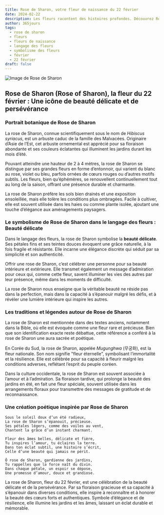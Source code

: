 ```yaml
---
title: Rose de Sharon, votre fleur de naissance du 22 février
date: 2024-02-22
description: Les fleurs racontent des histoires profondes. Découvrez Rose de Sharon, votre fleur de naissance du 22 février, ses symboles et récits fascinants. Plongez dans sa signification et son langage unique dans l'art floral.
author: 365jours
tags:
  - rose de sharon
  - fleurs
  - fleurs de naissance
  - langage des fleurs
  - symbolisme des fleurs
  - février
  - 22 février
draft: false
---
```



![Image de Rose de Sharon](https://cdn.pixabay.com/photo/2019/07/16/14/50/rose-of-sharon-4342080_640.jpg#center)


## Rose de Sharon (Rose of Sharon), la fleur du 22 février : Une icône de beauté délicate et de persévérance

### Portrait botanique de Rose de Sharon

La rose de Sharon, connue scientifiquement sous le nom de _Hibiscus syriacus_, est un arbuste caduc de la famille des Malvacées. Originaire d’Asie de l’Est, cet arbuste ornemental est apprécié pour sa floraison abondante et ses couleurs éclatantes qui illuminent les jardins durant les mois d’été.

Pouvant atteindre une hauteur de 2 à 4 mètres, la rose de Sharon se distingue par ses grandes fleurs en forme d’entonnoir, qui varient du blanc au rose, violet ou bleu, parfois ornées de cœurs rouges ou d’autres motifs subtils. Les fleurs, bien qu’éphémères, se renouvellent continuellement tout au long de la saison, offrant une présence durable et charmante.

La rose de Sharon préfère les sols bien drainés et une exposition ensoleillée, mais elle tolère les conditions plus ombragées. Facile à cultiver, elle est souvent utilisée dans les haies ou comme plante isolée, ajoutant une touche d’élégance aux aménagements paysagers.

### Le symbolisme de Rose de Sharon dans le langage des fleurs : Beauté délicate

Dans le langage des fleurs, la rose de Sharon symbolise la **beauté délicate**. Ses pétales fins et ses teintes douces évoquent une grâce naturelle, à la fois fragile et résistante. Elle incarne une élégance discrète qui séduit par sa simplicité et son authenticité.

Offrir une rose de Sharon, c’est célébrer une personne pour sa beauté intérieure et extérieure. Elle transmet également un message d’admiration pour ceux qui, comme cette fleur, savent illuminer les vies des autres par leur présence, même dans les moments de difficulté.

La rose de Sharon nous enseigne que la véritable beauté ne réside pas dans la perfection, mais dans la capacité à s’épanouir malgré les défis, et à révéler une lumière intérieure qui inspire les autres.

### Les traditions et légendes autour de Rose de Sharon

La rose de Sharon est mentionnée dans des textes anciens, notamment dans la Bible, où elle est évoquée comme une fleur rare et précieuse. Bien que son identification exacte reste débattue, cette référence a conféré à la rose de Sharon une aura sacrée et poétique.

En Corée du Sud, la rose de Sharon, appelée _Mugunghwa_ (무궁화), est la fleur nationale. Son nom signifie "fleur éternelle", symbolisant l’immortalité et la résilience. Elle est célébrée pour sa capacité à fleurir malgré les conditions adverses, reflétant l’esprit du peuple coréen.

Dans la culture occidentale, la rose de Sharon est souvent associée à l’amour et à l’admiration. Sa floraison tardive, qui prolonge la beauté des jardins en été, en fait une fleur spéciale, souvent utilisée dans les arrangements floraux pour transmettre des messages de gratitude et de reconnaissance.

### Une création poétique inspirée par Rose de Sharon

```
Sous le soleil doux d’un été radieux,  
La rose de Sharon s’épanouit, précieuse.  
Ses pétales légers, comme des voiles au vent,  
Chantent la grâce d’un instant charmant.  

Fleur des âmes belles, délicate et fière,  
Tu inspires l’amour, tu éclaires la terre.  
Dans ton éclat subtil, une histoire s’écrit,  
Celle d’une beauté qui jamais ne périt.  

Ô rose de Sharon, gardienne des jardins,  
Tu rappelles que la force naît du divin.  
Dans chaque pétale, un espoir se dépose,  
Une promesse d’amour, douce et grandiose.  
```

La rose de Sharon, fleur du 22 février, est une célébration de la beauté délicate et de la persévérance. Par sa floraison gracieuse et sa capacité à s’épanouir dans diverses conditions, elle inspire à reconnaître et à honorer la beauté des cœurs forts et authentiques. Symbole d’élégance et de résilience, elle illumine les jardins et les âmes, laissant un éclat durable et mémorable.


